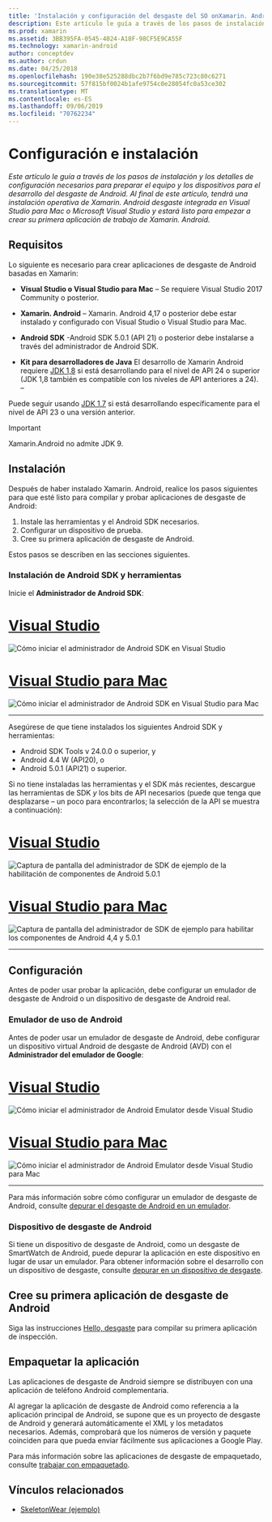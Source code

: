 ```yaml
---
title: 'Instalación y configuración del desgaste del SO onXamarin. Android '
description: Este artículo le guía a través de los pasos de instalación y los detalles de configuración necesarios para preparar el equipo y los dispositivos para el desarrollo del desgaste de Android. Al final de este artículo, tendrá una instalación operativa de Xamarin. Android desgaste integrada en Visual Studio para Mac o Microsoft Visual Studio y estará listo para empezar a crear su primera aplicación de trabajo de Xamarin. Android.
ms.prod: xamarin
ms.assetid: 3BB395FA-0545-4024-A18F-98CF5E9CA55F
ms.technology: xamarin-android
author: conceptdev
ms.author: crdun
ms.date: 04/25/2018
ms.openlocfilehash: 190e38e525288dbc2b7f6bd9e785c723c80c6271
ms.sourcegitcommit: 57f815bf0024b1afe9754c0e28054fc0a53ce302
ms.translationtype: MT
ms.contentlocale: es-ES
ms.lasthandoff: 09/06/2019
ms.locfileid: "70762234"
---
```

# <a name="setup-and-installation"></a>Configuración e instalación

_Este artículo le guía a través de los pasos de instalación y los detalles de configuración necesarios para preparar el equipo y los dispositivos para el desarrollo del desgaste de Android. Al final de este artículo, tendrá una instalación operativa de Xamarin. Android desgaste integrada en Visual Studio para Mac o Microsoft Visual Studio y estará listo para empezar a crear su primera aplicación de trabajo de Xamarin. Android._

## <a name="requirements"></a>Requisitos

Lo siguiente es necesario para crear aplicaciones de desgaste de Android basadas en Xamarin:

- **Visual Studio o Visual Studio para Mac** &ndash; Se requiere Visual Studio 2017 Community o posterior.

- **Xamarin. Android** &ndash; Xamarin. Android 4,17 o posterior debe estar instalado y configurado con Visual Studio o Visual Studio para Mac.

- **Android SDK** -Android SDK 5.0.1 (API 21) o posterior debe instalarse a través del administrador de Android SDK.

- **Kit para desarrolladores de Java** El desarrollo de Xamarin Android requiere [JDK 1,8](https://www.oracle.com/technetwork/java/javase/downloads/jdk8-downloads-2133151.html) si está desarrollando para el nivel de API 24 o superior (JDK 1,8 también es compatible con los niveles de API anteriores a 24). &ndash;

Puede seguir usando [JDK 1,7](https://www.oracle.com/technetwork/java/javase/downloads/jdk7-downloads-1880260.html) si está desarrollando específicamente para el nivel de API 23 o una versión anterior.

> [!IMPORTANT]
> Xamarin.Android no admite JDK 9.

## <a name="installation"></a>Instalación

Después de haber instalado Xamarin. Android, realice los pasos siguientes para que esté listo para compilar y probar aplicaciones de desgaste de Android: 

1. Instale las herramientas y el Android SDK necesarios.
2. Configurar un dispositivo de prueba.
3. Cree su primera aplicación de desgaste de Android.

Estos pasos se describen en las secciones siguientes.

### <a name="install-android-sdk-and-tools"></a>Instalación de Android SDK y herramientas 

Inicie el **Administrador de Android SDK**: 

# <a name="visual-studiotabwindows"></a>[Visual Studio](#tab/windows)

![Cómo iniciar el administrador de Android SDK en Visual Studio](installation-images/vs/sdk-menu.png)

# <a name="visual-studio-for-mactabmacos"></a>[Visual Studio para Mac](#tab/macos)

![Cómo iniciar el administrador de Android SDK en Visual Studio para Mac](installation-images/xs/sdk-menu.png)

-----

Asegúrese de que tiene instalados los siguientes Android SDK y herramientas:

- Android SDK Tools v 24.0.0 o superior, y
- Android 4.4 W (API20), o
- Android 5.0.1 (API21) o superior.

Si no tiene instaladas las herramientas y el SDK más recientes, descargue las herramientas de SDK *y* los bits de API necesarios (puede que tenga que desplazarse &ndash; un poco para encontrarlos; la selección de la API se muestra a continuación): 

# <a name="visual-studiotabwindows"></a>[Visual Studio](#tab/windows)

![Captura de pantalla del administrador de SDK de ejemplo de la habilitación de componentes de Android 5.0.1](installation-images/vs/sdk-select.png)

# <a name="visual-studio-for-mactabmacos"></a>[Visual Studio para Mac](#tab/macos)

![Captura de pantalla del administrador de SDK de ejemplo para habilitar los componentes de Android 4,4 y 5.0.1](installation-images/xs/sdk-select.png)

-----

## <a name="configuration"></a>Configuración

Antes de poder usar probar la aplicación, debe configurar un emulador de desgaste de Android o un dispositivo de desgaste de Android real. 

### <a name="android-wear-emulator"></a>Emulador de uso de Android

Antes de poder usar un emulador de desgaste de Android, debe configurar un dispositivo virtual Android de desgaste de Android (AVD) con el **Administrador del emulador de Google**:

# <a name="visual-studiotabwindows"></a>[Visual Studio](#tab/windows)

![Cómo iniciar el administrador de Android Emulator desde Visual Studio](installation-images/vs/emulator-menu.png)

# <a name="visual-studio-for-mactabmacos"></a>[Visual Studio para Mac](#tab/macos)

![Cómo iniciar el administrador de Android Emulator desde Visual Studio para Mac](installation-images/xs/emulator-menu.png)

-----

Para más información sobre cómo configurar un emulador de desgaste de Android, consulte [depurar el desgaste de Android en un emulador](~/android/wear/deploy-test/debug-on-emulator.md).

### <a name="android-wear-device"></a>Dispositivo de desgaste de Android

Si tiene un dispositivo de desgaste de Android, como un desgaste de SmartWatch de Android, puede depurar la aplicación en este dispositivo en lugar de usar un emulador. Para obtener información sobre el desarrollo con un dispositivo de desgaste, consulte [depurar en un dispositivo de desgaste](~/android/wear/deploy-test/debug-on-device.md).

## <a name="create-your-first-android-wear-app"></a>Cree su primera aplicación de desgaste de Android

Siga las instrucciones [Hello, desgaste](~/android/wear/get-started/hello-wear.md) para compilar su primera aplicación de inspección.

## <a name="packaging-your-app"></a>Empaquetar la aplicación

Las aplicaciones de desgaste de Android siempre se distribuyen con una aplicación de teléfono Android complementaria. 

Al agregar la aplicación de desgaste de Android como referencia a la aplicación principal de Android, se supone que es un proyecto de desgaste de Android y generará automáticamente el XML y los metadatos necesarios. Además, comprobará que los números de versión y paquete coinciden para que pueda enviar fácilmente sus aplicaciones a Google Play. 

Para más información sobre las aplicaciones de desgaste de empaquetado, consulte [trabajar con empaquetado](~/android/wear/deploy-test/packaging.md).

## <a name="related-links"></a>Vínculos relacionados

- [SkeletonWear (ejemplo)](https://docs.microsoft.com/samples/xamarin/monodroid-samples/wear-skeletonwear)
